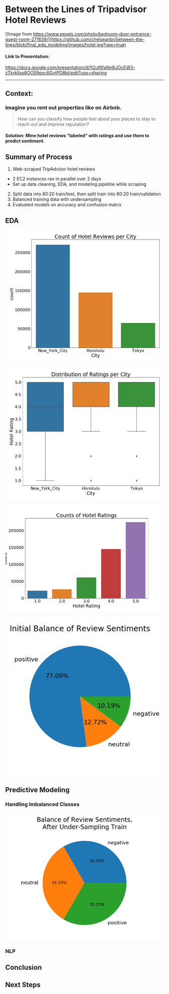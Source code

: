 # Between the Lines of Tripadvisor Hotel Reviews
![Image from https://www.pexels.com/photo/bedroom-door-entrance-guest-room-271639/](https://github.com/chelseanbr/between-the-lines/blob/final_eda_modeling/images/hotel.jpg?raw=true)
#### Link to Presentation: 
https://docs.google.com/presentation/d/1l2uf6faNnBJOcEW3-zTkrklIsp8OO59qxc6GvtPD8bI/edit?usp=sharing
_____
## Context:
### Imagine you rent out properties like on Airbnb.
> How can you classify how people feel about your places to stay to reach out and improve reputation?
#### Solution: Mine hotel reviews “labeled” with ratings and use them to predict sentiment.

## Summary of Process
1. Web-scraped TripAdvisor hotel reviews
  * 2 EC2 instances ran in parallel over 2 days
  * Set up data cleaning, EDA, and modeling pipeline while scraping
2. Split data into 80:20 train/test, then split train into 80:20 train/validation
3. Balanced training data with undersampling
4. Evaluated models on accuracy and confusion matrix

## EDA
![countplot_reviews_byCity_full.png](https://github.com/chelseanbr/between-the-lines/blob/final_eda_modeling/images/countplot_reviews_byCity_full.png)

![boxplt_ratings_byCity_full.png](https://github.com/chelseanbr/between-the-lines/blob/final_eda_modeling/images/boxplt_ratings_byCity_full.png)

![countplot_ratings_full.png](https://github.com/chelseanbr/between-the-lines/blob/final_eda_modeling/images/countplot_ratings_full.png)

![pie_sentiments_full.png](https://github.com/chelseanbr/between-the-lines/blob/final_eda_modeling/images/pie_sentiments_full.png)

## Predictive Modeling

### Handling Imbalanced Classes
![pie_sentiments_train_undersample.png](https://github.com/chelseanbr/between-the-lines/blob/final_eda_modeling/images/pie_sentiments_train_undersample.png)

### NLP


## Conclusion


## Next Steps

